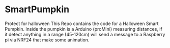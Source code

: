 # SmartPumpkin
Protect for halloween 
This Repo contains the code for a Halloween Smart Pumpkin.
Inside the pumpkin is a Arduino (proMini) measuring distances, if it detect anything in a range (45-120cm) will send a message to a Raspberry pi via NRF24 that make some animation.
